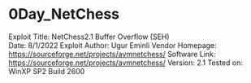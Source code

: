 # 0Day_NetChess
Exploit Title: NetChess2.1 Buffer Overflow (SEH) <br>
Date: 8/1/2022
Exploit Author: Ugur Eminli
Vendor Homepage: https://sourceforge.net/projects/avmnetchess/
Software Link: https://sourceforge.net/projects/avmnetchess/
Version: 2.1
Tested on: WinXP SP2 Build 2600
